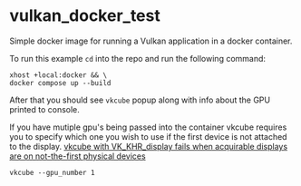 # vulkan_docker_test
Simple docker image for running a Vulkan application in a docker container.

To run this example `cd` into the repo and run the following command:
```
xhost +local:docker && \
docker compose up --build
```

After that you should see `vkcube` popup along with info about the GPU printed to console.

If you have mutiple gpu's being passed into the container vkcube requires you to specify which one you wish to use if the first device is not attached to the display.
[vkcube with VK_KHR_display fails when acquirable displays are on not-the-first physical devices](https://github.com/KhronosGroup/Vulkan-Tools/issues/308)
```
vkcube --gpu_number 1
```
